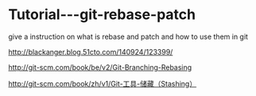 # Tutorial---git-rebase-patch
give a instruction on what is rebase and patch and how to use them in git

http://blackanger.blog.51cto.com/140924/123399/

http://git-scm.com/book/be/v2/Git-Branching-Rebasing

http://git-scm.com/book/zh/v1/Git-工具-储藏（Stashing）
